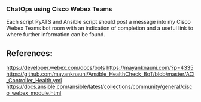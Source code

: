 ### ChatOps using Cisco Webex Teams
Each script PyATS and Ansible script should post a message into my Cisco Webex Teams bot room with an indication of completion and a useful link to where further information can be found.  


## References:
https://developer.webex.com/docs/bots
https://mayanknauni.com/?p=4335
https://github.com/mayanknauni/Ansible_HealthCheck_BoT/blob/master/ACI_Controller_Health.yml
https://docs.ansible.com/ansible/latest/collections/community/general/cisco_webex_module.html